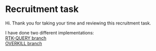 # Recruitment task

Hi. Thank you for taking your time and reviewing this recruitment task.

I have done two different implementations:  
[RTK-QUERY branch](https://github.com/skayka/rn-recruitment-task/tree/RTK-query)  
[OVERKILL branch](https://github.com/skayka/rn-recruitment-task/tree/overkill)
